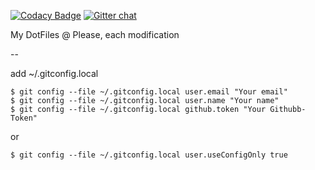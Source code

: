 
[![Codacy Badge](https://api.codacy.com/project/badge/Grade/533c695452e44055970b0ef42901e65c)](https://www.codacy.com/app/kuozumijp/Dotfiles?utm_source=github.com&utm_medium=referral&utm_content=kuozumijp/Dotfiles&utm_campaign=badger)
[![Gitter chat][gitter-image]][gitter-url]


My DotFiles
@ Please, each modification

--

add ~/.gitconfig.local
```
$ git config --file ~/.gitconfig.local user.email "Your email"
$ git config --file ~/.gitconfig.local user.name "Your name"
$ git config --file ~/.gitconfig.local github.token "Your Githubb-Token"
```
or 
```
$ git config --file ~/.gitconfig.local user.useConfigOnly true
```

[gitter-url]: https://gitter.im/kuozumijp/Dotfiles
[gitter-image]: https://badges.gitter.im/kuozumijp/Dotfiles.png
